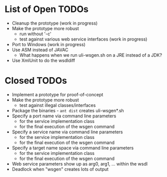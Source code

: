 List of Open TODOs
==================

* Cleanup the prototype (work in progress)
* Make the prototype more robust
    * run without '-c'
    * test against various web service interfaces (work in progress)
* Port to Windows (work in progress)
* Use ASM instead of JAVAC
    * What happens when we run uli-wsgen.sh on a JRE instead of a JDK?
* Use XmlUnit to do the wsdldiff


Closed TODOs
============

* Implement a prototype for proof-of-concept
* Make the prototype more robust
    * test against illegal classes/interfaces
* Package the binaries - `ant dist` creates uli-wsgen*.sh
* Specify a port name via command line parameters
    * for the service implementation class
    * for the final execution of the wsgen command
* Specify a service name via command line parameters
    * for the service implementation class
    * for the final execution of the wsgen command
* Specify a target name space via command line parameters
    * for the service implementation class
    * for the final execution of the wsgen command
* Web service parameters show up as arg0, arg1, ... within the wsdl
* Deadlock when "wsgen" creates lots of output
